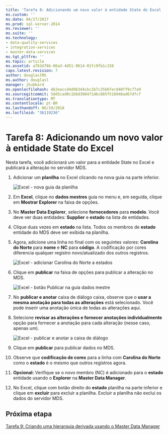 ```yaml
---
title: 'Tarefa 8: Adicionando um novo valor à entidade State do Excel | Microsoft Docs'
ms.custom: ''
ms.date: 04/27/2017
ms.prod: sql-server-2014
ms.reviewer: ''
ms.suite: ''
ms.technology:
- data-quality-services
- integration-services
- master-data-services
ms.tgt_pltfrm: ''
ms.topic: article
ms.assetid: a763d76b-06a3-4d51-9614-01fc9fb1c158
caps.latest.revision: 7
author: douglaslMS
ms.author: douglasl
manager: jhubbard
ms.openlocfilehash: db2eaccd4d9b344cbc1b7c25b6fec940ff9c77a9
ms.sourcegitcommit: 5dd5cad0c1bbd308471d6c885f516948ad67dfcf
ms.translationtype: MT
ms.contentlocale: pt-BR
ms.lasthandoff: 06/19/2018
ms.locfileid: "36119236"
---
```

# <a name="task-8-adding-a-new-value-for-state-entity-in-excel"></a>Tarefa 8: Adicionando um novo valor à entidade State do Excel
  Nesta tarefa, você adicionará um valor para a entidade State no Excel e publicará a alteração no servidor MDS.  
  
1.  Adicionar um **planilha** no Excel clicando na nova guia na parte inferior.  
  
     ![Excel - nova guia da planilha](../../2014/tutorials/media/et-addinganewvalueforstateentityinexcel-01.jpg "Excel - nova guia de planilha")  
  
2.  Em **Excel**, clique no **dados mestres** guia no menu e, em seguida, clique em **Mostrar Explorer** na faixa de opções.  
  
3.  No **Master Data Explorer**, selecione **fornecedores** para **modelo**. Você deve ver duas entidades: **Supplier** e **estado** na lista de entidades.  
  
4.  Clique duas vezes em **estado** na lista. Todos os membros de **estado** entidade do MDS deve ser exibida na planilha.  
  
5.  Agora, adicione uma linha no final com os seguintes valores: **Carolina do Norte** para **nome** e **NC** para **código**. A codificação por cores diferencia qualquer registro novo/atualizado dos outros registros.  
  
     ![Excel - adicionar Carolina do Norte a estados](../../2014/tutorials/media/et-addinganewvalueforstateentityinexcel-02.jpg "Excel - adicionar Carolina do Norte a estados")  
  
6.  Clique em **publicar** na faixa de opções para publicar a alteração no MDS.  
  
     ![Excel - botão Publicar na guia dados mestre](../../2014/tutorials/media/et-addinganewvalueforstateentityinexcel-03.jpg "Excel - botão Publicar na guia dados mestre")  
  
7.  No **publicar e anotar** caixa de diálogo caixa, observe que o **usar a mesma anotação para todas as alterações** está selecionado. Você pode inserir uma anotação única de todas as alterações aqui.  
  
8.  Selecione **revisar as alterações e fornecer anotações individualmente** opção para fornecer a anotação para cada alteração (nesse caso, apenas um).  
  
     ![Excel - publicar e anotar a caixa de diálogo](../../2014/tutorials/media/et-addinganewvalueforstateentityinexcel-04.jpg "Excel - publicar e anotar a caixa de diálogo")  
  
9. Clique em **publicar** para publicar dados no MDS.  
  
10. Observe que **codificação de cores** para a linha com **Carolina do Norte** como o **estado** é o mesmo que outros registros agora.  
  
11. **Opcional:** Verifique se o novo membro (NC) é adicionado para o **estado** entidade usando o **Explorer** na **Master Data Manager**.  
  
12. No Excel, clique com botão direito do **estado** planilha na parte inferior e clique em **excluir** para excluir a planilha. Excluir a planilha não exclui os dados do servidor MDS.  
  
## <a name="next-step"></a>Próxima etapa  
 [Tarefa 9: Criando uma hierarquia derivada usando o Master Data Manager](../../2014/tutorials/task-9-creating-a-derived-hierarchy-using-master-data-manager.md)  
  
  